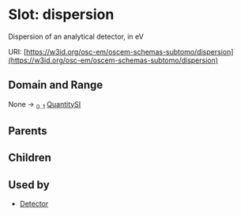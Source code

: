 
# Slot: dispersion

Dispersion of an analytical detector, in eV

URI: [https://w3id.org/osc-em/oscem-schemas-subtomo/dispersion](https://w3id.org/osc-em/oscem-schemas-subtomo/dispersion)


## Domain and Range

None &#8594;  <sub>0..1</sub> [QuantitySI](QuantitySI.md)

## Parents


## Children


## Used by

 * [Detector](Detector.md)

